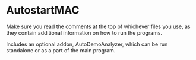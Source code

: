 # AutostartMAC
Make sure you read the comments at the top of whichever files you use, as they contain additional information on how to run the programs.

Includes an optional addon, AutoDemoAnalyzer, which can be run standalone or as a part of the main program.
